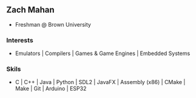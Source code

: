 ## Zach Mahan
- Freshman @ Brown University
### Interests
- Emulators | Compilers | Games & Game Engines | Embedded Systems
### Skils
- C | C++ | Java | Python | SDL2 | JavaFX | Assembly (x86) | CMake | Make | Git | Arduino | ESP32
